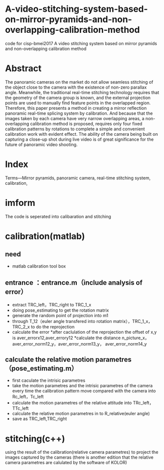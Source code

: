 # A-video-stitching-system-based-on-mirror-pyramids-and-non-overlapping-calibration-method
code for cisp-bmei2017 A video stitching system based on mirror pyramids and non-overlapping calibration method

# Abstract
The panoramic cameras on the market do not allow seamless stitching of the object close to the camera with the
existence of non-zero parallax angle. Meanwhile, the traditional real-time stitching technology requires that the geometry of the
camera group is known, and the external projection points are used to manually find feature points in the overlapped region.
Therefore, this paper presents a method in creating a mirror reflection panoramic real-time splicing system by calibration.
And because that the images taken by each camera have very narrow overlapping areas, a non-overlapping calibration method
is proposed, requires only four fixed calibration patterns by rotations to complete a simple and convenient calibration work
with evident effect. The ability of the camera being built on capturing a close-up shot during live video is of great significance
for the future of panoramic video shooting.
# Index
Terms—Mirror pyramids, panoramic camera, real-time stitching system, calibration,
# imform
The code is seperated into calibaration and stitching 

# calibration(matlab)
## need
* matlab calibration tool box

## entrance ：entrance.m（include analysis of error）
* extract TRC_left，TRC_right to TRC_1_x
* doing pose_estimating to get the rotation matrix
* generate the random point of projection into m1
* through T_12（euler angle transfered into rotation matrix），TRC_1_x，TRC_2_x to do the reprojection
* calculate the error
 *after caclulation of the reprojection the offset of x,y is aver_errorx12,aver_errory12
 *calculate the distance n_picture_x，aver_error_norm12_y，aver_error_norm13_y， aver_error_norm14_y
 
## calculate the relative motion parametres（pose_estimating.m）
* first caculate the intrisic parametres
* take the motion parametres and the intrisic parametres of the camera every time the calibration pattern move compared with the camera into Rc_left，Tc_left 
* calculate the motion parametres of the relative attitude into TRc_left，TTc_left
* calculate the relative motion parametres in to R_relative(euler angle)
* save as TRC_left,TRC_right

# stitching(c++)
using the result of the calibration(relative camera parametres) to project the images captured by the cameras 
(there is another edition that the relative camera parametres are calulated by the software of KOLOR)
